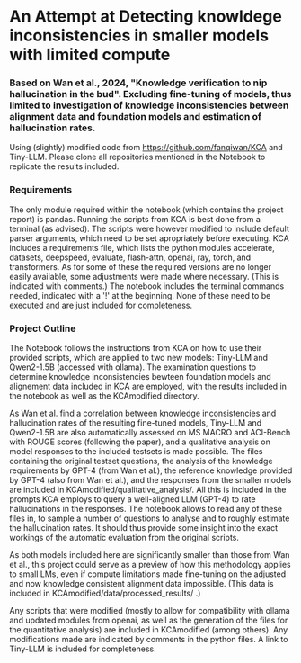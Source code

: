 # An Attempt at Detecting knowldege inconsistencies in smaller models with limited compute
### Based on Wan et al., 2024, "Knowledge verification to nip hallucination in the bud". Excluding fine-tuning of models, thus limited to investigation of knowledge inconsistencies between alignment data and foundation models and estimation of hallucination rates.

Using (slightly) modified code from https://github.com/fanqiwan/KCA and Tiny-LLM. Please clone all repositories mentioned in the Notebook to replicate the results included.

### Requirements
The only module required within the notebook (which contains the project report) is pandas. Running the scripts from KCA is best done from a terminal (as advised). The scripts were however modified to include default parser arguments, which need to be set apropriately before executing. KCA includes a requirements file, which lists the python modules accelerate, datasets, deepspeed, evaluate, flash-attn, openai, ray, torch, and transformers. As for some of these the required versions are no longer easily available, some adjustments were made where necessary. (This is indicated with comments.) The notebook includes the terminal commands needed, indicated with a '!' at the beginning. None of these need to be executed and are just included for completeness.

### Project Outline

The Notebook follows the instructions from KCA on how to use their provided scripts, which are applied to two new models: Tiny-LLM and Qwen2-1.5B (accessed with ollama). The examination questions to determine knowledge inconsistencies bewteen foundation models and alignement data included in KCA are employed, with the results included in the notebook as well as the KCAmodified directory.

As Wan et al. find a correlation between knowledge inconsistencies and hallucination rates of the resulting fine-tuned models, Tiny-LLM and Qwen2-1.5B are also automatically assessed on MS MACRO and ACI-Bench with ROUGE scores (following the paper), and a qualitative analysis on model responses to the included testsets is made possible. The files containing the original testset questions, the analysis of the knowledge requirements by GPT-4 (from Wan et al.), the reference knowledge provided by GPT-4 (also from Wan et al.), and the responses from the smaller models are included in KCAmodified/qualitative_analysis/. All this is included in the prompts KCA employs to query a well-aligned LLM (GPT-4) to rate hallucinations in the responses. The notebook allows to read any of these files in, to sample a number of questions to analyse and to roughly estimate the hallucination rates. It should thus provide some insight into the exact workings of the automatic evaluation from the original scripts.

As both models included here are significantly smaller than those from Wan et al., this project could serve as a preview of how this methodology applies to small LMs, even if compute limitations made fine-tuning on the adjusted and now knowledge consistent alignment data impossible. (This data is included in KCAmodified/data/processed_results/ .)

Any scripts that were modified (mostly to allow for compatibility with ollama and updated modules from openai, as well as the generation of the files for the quantitative analysis) are included in KCAmodified (among others). Any modifications made are indicated by comments in the python files. A link to Tiny-LLM is included for completeness.
